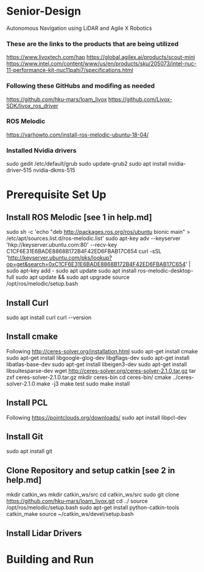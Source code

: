 # Senior-Design
Autonomous Navigation using LiDAR and Agile X Robotics

### These are the links to the products that are being utilized
https://www.livoxtech.com/hap
https://global.agilex.ai/products/scout-mini
https://www.intel.com/content/www/us/en/products/sku/205073/intel-nuc-11-performance-kit-nuc11pahi7/specifications.html

### Following these GitHubs and modifing as needed
https://github.com/hku-mars/loam_livox
https://github.com/Livox-SDK/livox_ros_driver

### ROS Melodic
https://varhowto.com/install-ros-melodic-ubuntu-18-04/

### Installed Nvidia drivers
sudo gedit /etc/default/grub
sudo update-grub2
sudo apt install nvidia-driver-515 nvidia-dkms-515

# Prerequisite Set Up

## Install ROS Melodic [see 1 in help.md]
sudo sh -c 'echo "deb http://packages.ros.org/ros/ubuntu bionic main" > /etc/apt/sources.list.d/ros-melodic.list'
sudo apt-key adv --keyserver 'hkp://keyserver.ubuntu.com:80' --recv-key C1CF6E31E6BADE8868B172B4F42ED6FBAB17C654
curl -sSL 'http://keyserver.ubuntu.com/pks/lookup?op=get&search=0xC1CF6E31E6BADE8868B172B4F42ED6FBAB17C654' | sudo apt-key add -
sudo apt update
sudo apt install ros-melodic-desktop-full
sudo apt update && sudo apt upgrade
source /opt/ros/melodic/setup.bash

## Install Curl
sudo apt install curl
curl --version

## Install cmake
Following http://ceres-solver.org/installation.html
sudo apt-get install cmake
sudo apt-get install libgoogle-glog-dev libgflags-dev
sudo apt-get install libatlas-base-dev
sudo apt-get install libeigen3-dev
sudo apt-get install libsuitesparse-dev
wget http://ceres-solver.org/ceres-solver-2.1.0.tar.gz
tar zxf ceres-solver-2.1.0.tar.gz
mkdir ceres-bin
cd ceres-bin/
cmake ../ceres-solver-2.1.0
make -j3
make test
sudo make install

## Install PCL
Following https://pointclouds.org/downloads/
sudo apt install libpcl-dev

## Install Git
sudo apt install git

## Clone Repository and setup catkin [see 2 in help.md]
mkdir catkin_ws
mkdir catkin_ws/src
cd catkin_ws/src
sudo git clone https://github.com/hku-mars/loam_livox.git
cd ../
source /opt/ros/melodic/setup.bash
sudo apt-get install python-catkin-tools
catkin_make
source ~/catkin_ws/devel/setup.bash

## Install Lidar Drivers

# Building and Run
